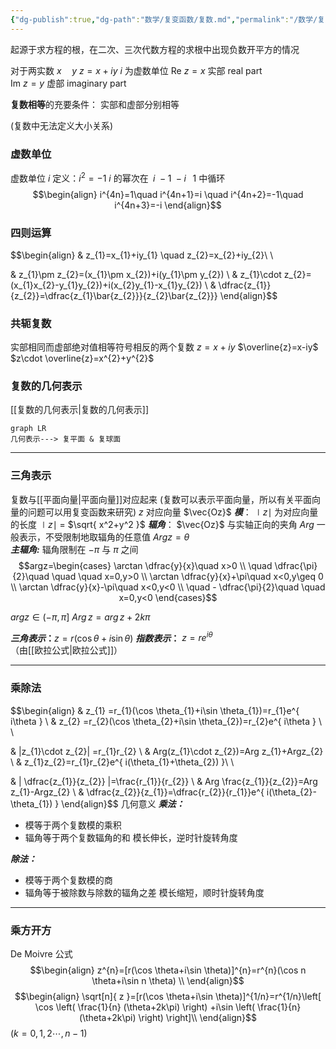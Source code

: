 ```yaml
---
{"dg-publish":true,"dg-path":"数学/复变函数/复数.md","permalink":"/数学/复变函数/复数/","dgPassFrontmatter":true,"noteIcon":"","created":"2024-05-21T15:20:28.114+08:00","updated":"2024-05-22T21:46:52.841+08:00"}
---
```


起源于求方程的根，在二次、三次代数方程的求根中出现负数开平方的情况

对于两实数 $x\quad y$
$z=x+iy$
$i$  为虚数单位
$\mathrm{Re}$ $z=x$  实部 real part  
$\mathrm{Im}$ $z=y$  虚部 imaginary part


**复数相等**的充要条件：
实部和虚部分别相等

(复数中无法定义大小关系)

### 虚数单位
虚数单位 $i$
定义：$i^2 = -1$
$i$   的幂次在 $\; i \: -1\: -i\;\;\;1$  中循环
$$\begin{align}
i^{4n}=1\quad i^{4n+1}=i \quad i^{4n+2}=-1\quad i^{4n+3}=-i
\end{align}$$

### 四则运算
$$\begin{align} 
 & z_{1}=x_{1}+iy_{1} \quad z_{2}=x_{2}+iy_{2}\\ \\

 & z_{1}\pm z_{2}=(x_{1}\pm x_{2})+i(y_{1}\pm y_{2}) \\
 & z_{1}\cdot z_{2}=(x_{1}x_{2}-y_{1}y_{2})+i(x_{2}y_{1}-x_{1}y_{2}) \\
 & \dfrac{z_{1}}{z_{2}}=\dfrac{z_{1}\bar{z_{2}}}{z_{2}\bar{z_{2}}}
\end{align}$$
### 共轭复数
实部相同而虚部绝对值相等符号相反的两个复数
$z=x+iy$
$\overline{z}=x-iy$
$z\cdot \overline{z}=x^{2}+y^{2}$
 
### 复数的几何表示
[[复数的几何表示\|复数的几何表示]]

```mermaid
graph LR
几何表示---> 复平面 & 复球面
```

***
### 三角表示
复数与[[平面向量\|平面向量]]对应起来 (复数可以表示平面向量，所以有关平面向量的问题可以用复变函数来研究)
$z$ 对应向量 $\vec{Oz}$
***模***： $\mid z\mid$ 为对应向量的长度
 $\mid z\mid$ = $\sqrt{ x^2+y^2 }$
***辐角***： $\vec{Oz}$ 与实轴正向的夹角
$Arg$ 一般表示，不受限制地取辐角的任意值
$Arg z=\theta$  
***主辐角:***  辐角限制在 $-\pi$ 与 $\pi$ 之间
$$argz=\begin{cases}
\arctan \dfrac{y}{x}\quad x>0 \\
\quad \dfrac{\pi}{2}\quad \quad \quad x=0,y>0 \\
\arctan \dfrac{y}{x}+\pi\quad x<0,y\geq 0 \\
\arctan \dfrac{y}{x}-\pi\quad x<0,y<0 \\
\quad - \dfrac{\pi}{2}\quad \quad x=0,y<0
\end{cases}$$

$arg z \in(-\pi,\pi]$
$Arg\,z =arg\,z+2k \pi$ 

***三角表示*：**$z=r(\cos \theta+i\sin\theta)$
***指数表示*：** $z=re^{i\theta}$    （由[[欧拉公式\|欧拉公式]]）
***
### 乘除法
$$\begin{align}
 & z_{1} =r_{1}(\cos \theta_{1}+i\sin \theta_{1})=r_{1}e^{ i\theta } \\
 & z_{2} =r_{2}(\cos \theta_{2}+i\sin \theta_{2})=r_{2}e^{ i\theta }  \\ \\

 & |z_{1}\cdot z_{2}| =r_{1}r_{2} \\
 & Arg(z_{1}\cdot z_{2})=Arg z_{1}+Argz_{2}  \\
 & z_{1}z_{2}=r_{1}r_{2}e^{ i(\theta_{1}+\theta_{2}) }\\ \\

 & | \dfrac{z_{1}}{z_{2}} |=\frac{r_{1}}{r_{2}} \\
 & Arg \frac{z_{1}}{z_{2}}=Arg z_{1}-Argz_{2}  \\
 & \dfrac{z_{2}}{z_{1}}=\dfrac{r_{2}}{r_{1}}e^{ i(\theta_{2}-\theta_{1}) }
\end{align}$$
几何意义
***乘法：***
- 模等于两个复数模的乘积
- 辐角等于两个复数辐角的和
模长伸长，逆时针旋转角度

***除法：***
- 模等于两个复数模的商
- 辐角等于被除数与除数的辐角之差
模长缩短，顺时针旋转角度
***
### 乘方开方
De Moivre 公式
$$\begin{align}
z^{n}=[r(\cos \theta+i\sin \theta)]^{n}=r^{n}(\cos n \theta+i\sin n \theta) \\
\end{align}$$
$$\begin{align}
\sqrt[n]{ z }=[r(\cos \theta+i\sin \theta)]^{1/n}=r^{1/n}\left[ \cos \left( \frac{1}{n} (\theta+2k\pi) \right) +i\sin \left( \frac{1}{n} (\theta+2k\pi) \right) \right]\\
\end{align}$$
$(k=0,1,2\cdots,n-1)$

